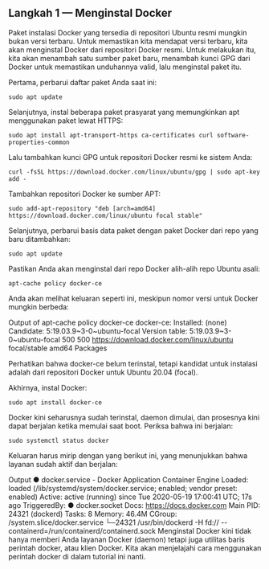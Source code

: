 ## Langkah 1 — Menginstal Docker
Paket instalasi Docker yang tersedia di repositori Ubuntu resmi mungkin bukan versi terbaru. Untuk memastikan kita mendapat versi terbaru, kita akan menginstal Docker dari repositori Docker resmi. Untuk melakukan itu, kita akan menambah satu sumber paket baru, menambah kunci GPG dari Docker untuk memastikan unduhannya valid, lalu menginstal paket itu.

Pertama, perbarui daftar paket Anda saat ini:
```terminal
sudo apt update
```
Selanjutnya, instal beberapa paket prasyarat yang memungkinkan apt menggunakan paket lewat HTTPS:
```terminal
sudo apt install apt-transport-https ca-certificates curl software-properties-common
```
Lalu tambahkan kunci GPG untuk repositori Docker resmi ke sistem Anda:
```terminal
curl -fsSL https://download.docker.com/linux/ubuntu/gpg | sudo apt-key add -
```
Tambahkan repositori Docker ke sumber APT:
```terminal
sudo add-apt-repository "deb [arch=amd64] https://download.docker.com/linux/ubuntu focal stable"
```
Selanjutnya, perbarui basis data paket dengan paket Docker dari repo yang baru ditambahkan:
```terminal
sudo apt update
``` 
Pastikan Anda akan menginstal dari repo Docker alih-alih repo Ubuntu asali:
```terminal
apt-cache policy docker-ce
``` 
Anda akan melihat keluaran seperti ini, meskipun nomor versi untuk Docker mungkin berbeda:

Output of apt-cache policy docker-ce
docker-ce:
  Installed: (none)
  Candidate: 5:19.03.9~3-0~ubuntu-focal
  Version table:
     5:19.03.9~3-0~ubuntu-focal 500
        500 https://download.docker.com/linux/ubuntu focal/stable amd64 Packages
 
Perhatikan bahwa docker-ce belum terinstal, tetapi kandidat untuk instalasi adalah dari repositori Docker untuk Ubuntu 20.04 (focal).

Akhirnya, instal Docker:
```terminal
sudo apt install docker-ce
``` 
Docker kini seharusnya sudah terinstal, daemon dimulai, dan prosesnya kini dapat berjalan ketika memulai saat boot. Periksa bahwa ini berjalan:
```terminal
sudo systemctl status docker
``` 
Keluaran harus mirip dengan yang berikut ini, yang menunjukkan bahwa layanan sudah aktif dan berjalan:

Output
● docker.service - Docker Application Container Engine
     Loaded: loaded (/lib/systemd/system/docker.service; enabled; vendor preset: enabled)
     Active: active (running) since Tue 2020-05-19 17:00:41 UTC; 17s ago
TriggeredBy: ● docker.socket
       Docs: https://docs.docker.com
   Main PID: 24321 (dockerd)
      Tasks: 8
     Memory: 46.4M
     CGroup: /system.slice/docker.service
             └─24321 /usr/bin/dockerd -H fd:// --containerd=/run/containerd/containerd.sock
Menginstal Docker kini tidak hanya memberi Anda layanan Docker (daemon) tetapi juga utilitas baris perintah docker, atau klien Docker. Kita akan menjelajahi cara menggunakan perintah docker di dalam tutorial ini nanti.